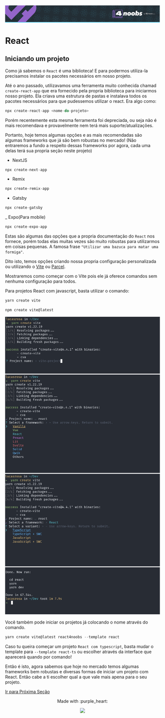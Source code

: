 <p align="center">
  <a href="https://github.com/he4rt/4noobs" target="_blank">
    <img src="../../assets/global/header-4noobs.svg">
  </a>
</p>

# React

## Iniciando um projeto

Como já sabemos o `React` é uma biblioteca! E para podermos utiliza-la precisamos instalar os pacotes necessários em nosso projeto.

Até o ano passado, utilizavamos uma ferramenta muito conhecida chamad `create-react-app` que era fornecido pela propria biblioteca para iniciarmos nosso projeto. Ela criava uma estrutura de pastas e instalava todos os pacotes necessários para que pudessemos utilizar o react. Era algo como:

```js
npx create-react-app <nome-do-projeto>
```

Porém recentemente esta mesma ferramenta foi depreciada, ou seja não é mais recomendava e provavelmente nem terá mais suporte/atualizações.

Portanto, hoje temos algumas opções e as mais recomendadas são algumas frameworks que já são bem robustas no mercado! (Não entraremos a fundo a respeito dessas frameworks por agora, cada uma delas terá sua propria seção neste projeto)

- NextJS

```js
npx create-next-app
```

- Remix

```js
npx create-remix-app
```

- Gatsby

```js
npx create-gatsby
```

\_ Expo(Para mobile)

```js
npx create-expo-app
```

Estas são algumas das opções que a propria documentação do `React` nos fornece, porém todas elas muitas vezes são muito robustas para utilizarmos em coisas pequenas. A famosa frase `"Utilizar uma bazuca para matar uma formiga"`.

Dito isto, temos opções criando nossa propria configuração personalizada ou utilizando o [Vite](https://vitejs.dev/) ou [Parcel](https://parceljs.org/).

Mostraremos como começar com o Vite pois ele já oferece comandos sem nenhuma configuração para todos.

Para projetos React com javascript, basta utilizar o comando:

```js
yarn create vite
```

```js
npm create vite@latest
```

![CLI do vite](../../assets/vite-start.png)
![CLI do vite-2](../../assets/vite-start-2.png)
![CLI do vite-3](../../assets/vite-start-3.png)
![CLI do vite-4](../../assets/vite-start-4.png)

Você também pode iniciar os projetos já colocando o nome através do comando.

```js
yarn create vite@latest react4noobs --template react
```

Caso tu queira começar um projeto `React com typescript`, basta mudar o template para `--template react-ts` ou escolher através da interface que aparecerá quando por comando!

Então é isto, agora sabemos que hoje no mercado temos algumas frameworks bem robustas e diversas formas de iniciar um projeto com React. Então cabe a ti escolher qual a que vale mais apena para o seu projeto.

[Ir para Próxima Seção](./3-JSX%20e%20Babel.md)

<p align="center">Made with :purple_heart:</p>

<p align="center">
  <a href="https://github.com/he4rt/4noobs" target="_blank">
    <img src="../../assets/global/footer-4noobs.svg" width="380">
  </a>
</p>
